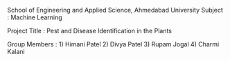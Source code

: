 School of Engineering and Applied Science, Ahmedabad University
Subject : Machine Learning

Project Title : Pest and Disease Identification in the Plants

Group Members : 1) Himani Patel 2) Divya Patel 3) Rupam Jogal 4) Charmi Kalani
